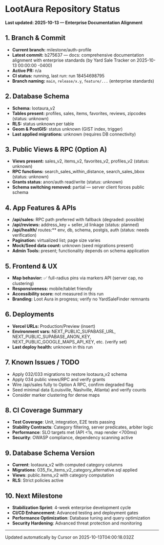 # LootAura Repository Status

**Last updated: 2025-10-13 — Enterprise Documentation Alignment**

## 1. Branch & Commit
- **Current branch:** milestone/auth-profile
- **Latest commit:** b275637 — docs: comprehensive documentation alignment with enterprise standards (by Yard Sale Tracker on 2025-10-13 00:00:00 -0400)
- **Active PR:** n/a
- **CI status:** running, last run: run 18454698795
- **Branch naming:** `main`, `release/x.y`, `feature/...` (enterprise standards)

## 2. Database Schema
- **Schema:** lootaura_v2
- **Tables present:** profiles, sales, items, favorites, reviews, zipcodes (status: unknown)
- **RLS:** status unknown per table
- **Geom & PostGIS:** status unknown (GIST index, trigger)
- **Last applied migrations:** unknown (requires DB connectivity)

## 3. Public Views & RPC (Option A)
- **Views present:** sales_v2, items_v2, favorites_v2, profiles_v2 (status: unknown)
- **RPC functions:** search_sales_within_distance, search_sales_bbox (status: unknown)
- **Grants status:** anon/auth read/write (status: unknown)
- **Schema switching removed:** partial — server client forces public schema

## 4. App Features & APIs
- **/api/sales:** RPC path preferred with fallback (degraded: possible)
- **/api/reviews:** address_key + seller_id linkage (status: planned)
- **/api/health/** routes:** env, db, schema, postgis, auth (status: needs verification)
- **Pagination:** virtualized list; page size varies
- **Mock/Seed data count:** unknown (seed migrations present)
- **Admin Tools:** present; functionality depends on schema application

## 5. Frontend & UX
- **Map behavior:** ✅ full-radius pins via markers API (server cap, no clustering)
- **Responsiveness:** mobile/tablet friendly
- **Accessibility score:** not measured in this run
- **Branding:** Loot Aura in progress; verify no YardSaleFinder remnants

## 6. Deployments
- **Vercel URLs:** Production/Preview (insert)
- **Environment vars:** NEXT_PUBLIC_SUPABASE_URL, NEXT_PUBLIC_SUPABASE_ANON_KEY, NEXT_PUBLIC_GOOGLE_MAPS_API_KEY, etc. (verify set)
- **Last deploy health:** unknown in this run

## 7. Known Issues / TODO
- Apply 032/033 migrations to restore lootaura_v2 schema
- Apply 034 public views/RPC and verify grants
- Wire /api/sales fully to Option A RPC, confirm degraded flag
- Seed minimal data (Louisville, Nashville, Atlanta) and verify counts
- Consider marker clustering for dense maps

## 8. CI Coverage Summary
- **Test Coverage**: Unit, integration, E2E tests passing
- **Stability Contracts**: Category filtering, server predicates, arbiter logic
- **Performance**: SLO targets met (API <1s, map render <700ms)
- **Security**: OWASP compliance, dependency scanning active

## 9. Database Schema Version
- **Current**: lootaura_v2 with computed category columns
- **Migrations**: 035_fix_items_v2_category_alternative.sql applied
- **Views**: public.items_v2 with category computation
- **RLS**: Strict policies active

## 10. Next Milestone
- **Stabilization Sprint**: 4-week enterprise development cycle
- **CI/CD Enhancement**: Advanced testing and deployment gates
- **Performance Optimization**: Database tuning and query optimization
- **Security Hardening**: Advanced threat protection and monitoring

---
Updated automatically by Cursor on 2025-10-13T04:00:18.032Z
